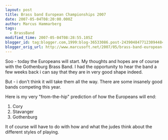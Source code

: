 ```yaml
---
layout: post
title: Brass band European Championships 2007
date: 2007-05-04T08:20:00.000Z
author: Marcus Hammarberg
tags:
  - BrassBand
modified_time: 2007-05-04T08:28:55.105Z
blogger_id: tag:blogger.com,1999:blog-36533086.post-2439048477123094484
blogger_orig_url: http://www.marcusoft.net/2007/05/brass-band-european-championships-2007.html
---
```



Soo -
today the Europeans will start. My thoughts and hopes are of course with
the Gothenburg Brass Band. I had the
opportunity to hear the band a
few weeks back i can say that they are in very good shape indeed.

But - i don't think it will take them all the way. There are some
insanely good bands competing this year.

Here is my very "from-the-hip" prediction of how the Europeans will
end:

1. Cory
2. Stavanger
3. Gothenburg

It of course will have to do with how and what the judes think about the
different styles of playing.
